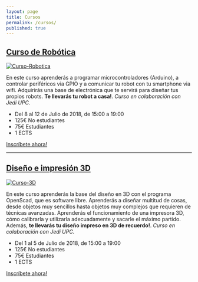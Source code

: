 ```yaml
---
layout: page
title: Cursos
permalink: /cursos/
published: true
---
```


## [Curso de Robótica](http://robotica.jediupc.com/)

[![Curso-Robotica](https://jediupc.com/jedi-content/uploads/2018/01/robots.png)](http://robotica.jediupc.com/)

En este curso aprenderás a programar microcontroladores (Arduino), a controlar periféricos via GPIO y a comunicar tu robot con tu smartphone via wifi. Adquirirás una base de electrónica que te servirá para diseñar tus propios robots. **Te llevarás tu robot a casa!**. *Curso en colaboración con Jedi UPC.*

* Del 8 al 12 de Julio de 2018, de 15:00 a 19:00
* 125€ No estudiantes
* 75€ Estudiantes
* 1 ECTS

[Inscríbete ahora!](http://robotica.jediupc.com/)

---

## [Diseño e impresión 3D](http://blender.jediupc.com/)

[![Curso-3D](https://user-images.githubusercontent.com/4309591/41377855-3d4e9816-6f12-11e8-9123-d86106344428.jpeg)](http://blender.jediupc.com/)


En este curso aprenderás la base del diseño en 3D con el programa OpenScad, que es software libre. Aprenderás a diseñar multitud de cosas, desde objetos muy sencillos hasta objetos muy complejos que requieren de técnicas avanzadas. Aprenderás el funcionamiento de una impresora 3D, cómo calibrarla y utilizarla adecuadamente y sacarle el máximo partido. Además, **te llevarás tu diseño impreso en 3D de recuerdo!**. *Curso en colaboración con Jedi UPC.*

* Del 1 al 5 de Julio de 2018, de 15:00 a 19:00
* 125€ No estudiantes
* 75€ Estudiantes
* 1 ECTS

[Inscríbete ahora!](http://blender.jediupc.com/)



